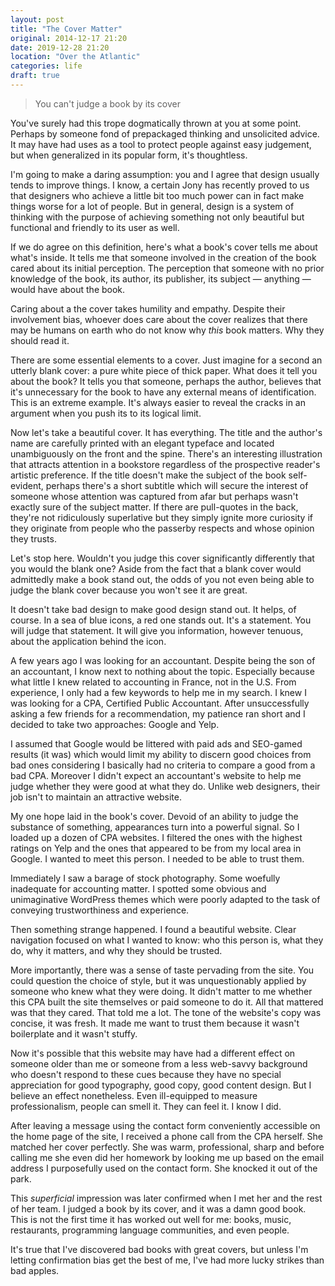 ```yaml
---
layout: post
title: "The Cover Matter"
original: 2014-12-17 21:20
date: 2019-12-28 21:20
location: "Over the Atlantic"
categories: life
draft: true
---
```


> You can't judge a book by its cover

You've surely had this trope dogmatically thrown at you at some
point. Perhaps by someone fond of prepackaged thinking and unsolicited
advice. It may have had uses as a tool to protect people against easy
judgement, but when generalized in its popular form, it's thoughtless.

I'm going to make a daring assumption: you and I agree that design
usually tends to improve things. I know, a certain Jony has recently
proved to us that designers who achieve a little bit too much power can
in fact make things worse for a lot of people. But in general, design is
a system of thinking with the purpose of achieving something not only
beautiful but functional and friendly to its user as well.

If we do agree on this definition, here's what a book's cover tells me
about what's inside. It tells me that someone involved in the creation
of the book cared about its initial perception. The perception that
someone with no prior knowledge of the book, its author, its publisher,
its subject — anything — would have about the book.

Caring about a the cover takes humility and empathy. Despite their
involvement bias, whoever does care about the cover realizes that there
may be humans on earth who do not know why *this* book matters. Why they
should read it.

There are some essential elements to a cover. Just imagine for a second
an utterly blank cover: a pure white piece of thick paper. What does it
tell you about the book? It tells you that someone, perhaps the author,
believes that it's unnecessary for the book to have any external means
of identification. This is an extreme example. It's always
easier to reveal the cracks in an argument when you push its to its
logical limit.

Now let's take a beautiful cover. It has everything. The title and the
author's name are carefully printed with an elegant typeface and located
unambiguously on the front and the spine. There's an interesting
illustration that attracts attention in a bookstore regardless of the
prospective reader's artistic preference. If the title doesn't make the
subject of the book self-evident, perhaps there's a short subtitle which
will secure the interest of someone whose attention was captured from
afar but perhaps wasn't exactly sure of the subject matter. If there are
pull-quotes in the back, they're not ridiculously superlative but they
simply ignite more curiosity if they originate from people who the
passerby respects and whose opinion they trusts.

Let's stop here. Wouldn't you judge this cover significantly differently
that you would the blank one? Aside from the fact that a blank cover
would admittedly make a book stand out, the odds of you not even being
able to judge the blank cover because you won't see it are great.

It doesn't take bad design to make good design stand out. It helps, of
course. In a sea of blue icons, a red one stands out. It's a statement.
You will judge that statement. It will give you information, however
tenuous, about the application behind the icon.

A few years ago I was looking for an accountant. Despite being the son
of an accountant, I know next to nothing about the topic. Especially
because what little I knew related to accounting in France, not in the
U.S. From experience, I only had a few keywords to help me in my search.
I knew I was looking for a CPA, Certified Public Accountant. After
unsuccessfully asking a few friends for a recommendation, my patience
ran short and I decided to take two approaches: Google and Yelp.

I assumed that Google would be littered with paid ads and SEO-gamed
results (it was) which would limit my ability to discern good choices
from bad ones considering I basically had no criteria to compare a good
from a bad CPA. Moreover I didn't expect an accountant's website to help
me judge whether they were good at what they do. Unlike web designers,
their job isn't to maintain an attractive website.

My one hope laid in the book's cover. Devoid of an ability to judge the
substance of something, appearances turn into a powerful signal. So I
loaded up a dozen of CPA websites. I filtered the ones with the highest
ratings on Yelp and the ones that appeared to be from my local area in
Google. I wanted to meet this person. I needed to be able to trust them.

Immediately I saw a barage of stock photography. Some woefully
inadequate for accounting matter. I spotted some obvious and
unimaginative WordPress themes which were poorly adapted to the task of
conveying trustworthiness and experience.

Then something strange happened. I found a beautiful website. Clear
navigation focused on what I wanted to know: who this person is, what
they do, why it matters, and why they should be trusted.

More importantly, there was a sense of taste pervading from the
site. You could question the choice of style, but it was unquestionably
applied by someone who knew what they were doing. It didn't matter to me
whether this CPA built the site themselves or paid someone to do it. All
that mattered was that they cared. That told me a lot. The tone of the
website's copy was concise, it was fresh. It made me want to trust them
because it wasn't boilerplate and it wasn't stuffy.

Now it's possible that this website may have had a different effect on
someone older than me or someone from a less web-savvy background who
doesn't respond to these cues because they have no special appreciation
for good typography, good copy, good content design. But I believe an
effect nonetheless. Even ill-equipped to measure professionalism, people
can smell it. They can feel it. I know I did.

After leaving a message using the contact form conveniently accessible
on the home page of the site, I received a phone call from the CPA
herself. She matched her cover perfectly. She was warm, professional,
sharp and before calling me she even did her homework by looking me up
based on the email address I purposefully used on the contact form. She
knocked it out of the park.

This *superficial* impression was later confirmed when I met her and the
rest of her team. I judged a book by its cover, and it was a damn good
book. This is not the first time it has worked out well for me: books,
music, restaurants, programming language communities, and even people.

It's true that I've discovered bad books with great covers, but unless
I'm letting confirmation bias get the best of me, I've had more lucky
strikes than bad apples.
